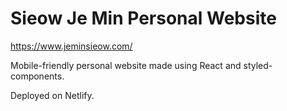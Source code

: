 # Sieow Je Min Personal Website

https://www.jeminsieow.com/

Mobile-friendly personal website made using React and styled-components.

Deployed on Netlify.
